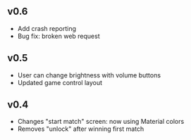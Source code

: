 v0.6
----
- Add crash reporting
- Bug fix: broken web request

v0.5
---

- User can change brightness with volume buttons
- Updated game control layout


v0.4
----

- Changes "start match" screen: now using Material colors
- Removes "unlock" after winning first match